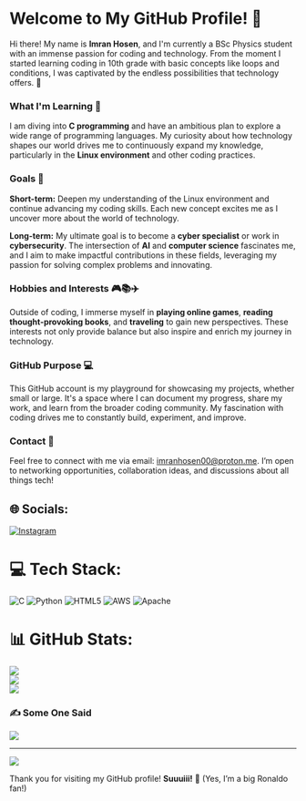 # Welcome to My GitHub Profile! 👋

Hi there! My name is **Imran Hosen**, and I'm currently a BSc Physics student with an immense passion for coding and technology. From the moment I started learning coding in 10th grade with basic concepts like loops and conditions, I was captivated by the endless possibilities that technology offers. 🚀

### What I'm Learning 🧠

I am diving into **C programming** and have an ambitious plan to explore a wide range of programming languages. My curiosity about how technology shapes our world drives me to continuously expand my knowledge, particularly in the **Linux environment** and other coding practices.

### Goals 🎯

**Short-term:** Deepen my understanding of the Linux environment and continue advancing my coding skills. Each new concept excites me as I uncover more about the world of technology.

**Long-term:** My ultimate goal is to become a **cyber specialist** or work in **cybersecurity**. The intersection of **AI** and **computer science** fascinates me, and I aim to make impactful contributions in these fields, leveraging my passion for solving complex problems and innovating.

### Hobbies and Interests 🎮📚✈️

Outside of coding, I immerse myself in **playing online games**, **reading thought-provoking books**, and **traveling** to gain new perspectives. These interests not only provide balance but also inspire and enrich my journey in technology.

### GitHub Purpose 💻

This GitHub account is my playground for showcasing my projects, whether small or large. It's a space where I can document my progress, share my work, and learn from the broader coding community. My fascination with coding drives me to constantly build, experiment, and improve.

### Contact 📧

Feel free to connect with me via email: [imranhosen00@proton.me](mailto:imranhosen00@proton.me). I’m open to networking opportunities, collaboration ideas, and discussions about all things tech!


## 🌐 Socials:
[![Instagram](https://img.shields.io/badge/Instagram-%23E4405F.svg?logo=Instagram&logoColor=white)](https://instagram.com/Imran_bhai_0_0) 

# 💻 Tech Stack:
![C](https://img.shields.io/badge/c-%2300599C.svg?style=flat&logo=c&logoColor=white) ![Python](https://img.shields.io/badge/python-3670A0?style=flat&logo=python&logoColor=ffdd54) ![HTML5](https://img.shields.io/badge/html5-%23E34F26.svg?style=flat&logo=html5&logoColor=white) ![AWS](https://img.shields.io/badge/AWS-%23FF9900.svg?style=flat&logo=amazon-aws&logoColor=white) ![Apache](https://img.shields.io/badge/apache-%23D42029.svg?style=flat&logo=apache&logoColor=white)
# 📊 GitHub Stats:
![](https://github-readme-stats.vercel.app/api?username=imran-hosen-1&theme=dark&hide_border=false&include_all_commits=true&count_private=true)<br/>
![](https://github-readme-streak-stats.herokuapp.com/?user=imran-hosen-1&theme=dark&hide_border=false)<br/>
![](https://github-readme-stats.vercel.app/api/top-langs/?username=imran-hosen-1&theme=dark&hide_border=false&include_all_commits=true&count_private=true&layout=compact)

### ✍️ Some One Said 
![](https://quotes-github-readme.vercel.app/api?type=horizontal&theme=dark)

---
[![](https://visitcount.itsvg.in/api?id=imran-hosen-1&icon=0&color=6)](https://visitcount.itsvg.in)


Thank you for visiting my GitHub profile! **Suuuiii!** 🙌 (Yes, I’m a big Ronaldo fan!)
